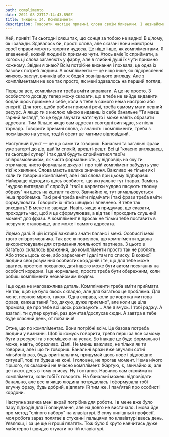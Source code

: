 ```yaml
---
path: complimento
date: 2021-08-23T17:14:43.890Z
title: Тиждень 34. Компліменти
description: Говорити частіше приємні слова своїм близьким. І незнайомим також говори
---
```

Хей, привіт! Ти сьогодні сяєш так, що сонця за тобою не видно! В цілому, як і завжди. Здавалось би, прості слова, але сказані вони майстром своєї справи можуть творити чудеса. Це ніщо інше, як компліментами. Я впевнений, кожній людині їх приємно чути. Хтось вміє їх сприймати, а когось ці слова заганяють у фарбу, але в глибині душі їх чути приємно кожному. Звідки я знаю? Всім потрібне визнання і похвала, це одна із базових потреб людини. А компліменти — це ніщо інше, як підкреслення якихось заслуг, вчинків або ж бодай зовнішнього вигляду. Але з компліментами не все так просто, як мені здавалось на перший погляд.

Перш за все, компліменти треба вміти виражати. А це не просто. З особистого досвіду тепер можу сказати, що в тебе не вийде видавити бодай щось приємне з себе, коли в тебе в самого нема настрою або енергії. Для того, щоби робити приємні речі, треба самому мати певний ресурс. А якщо ти з кислою міною видавиш із себе банальне "Ти маєш гарний вигляд", то це буде звучати натягнуто і може навіть образити адресата. Тим більше якщо сам адресат сьогодні виглядає, як після торнадо. Говорити приємні слова, а значить і компліменти, треба з посмішкою на устах, тоді й ефект це матиме відповідний.

Наступний пункт — це що саме ти говориш. Банальні та загальні фрази уже затерті до дір, дай їм спокій, врешті-решт. Всі ці "класно виглядаєш, ти сьогодні супер" і так далі будуть сприйматися твоїм співрозмовником, як чиста формальність, у відповідь на яку ти отримаєш чисто формальне дякую і про твій комплімент забудуть уже тієї ж хвилини. Слова мають велике значення. Важливо не тільки як і коли ти говориш комплімент, але і які слова при цьому підбираєш. Найкраще підходить щось особисте, що актуальне тут і зараз. Замість "чудово виглядаєш" спробуй "твої шкарпетки чудово пасують твоєму образу" чи щось на кшталт такого. Звичайно ж, тут вимальовується інша проблемка. Такі речі треба вміти підмічати і такі фрази треба вміти формулювати. Говорити їх чітко швидко і впевнено. В тебе так виходить? В мене не завжди. Навіть якщо я придумав, що сказати, проходить час, щоб я це сформулював, а від так і проходить слушний момент для фрази. А комплімент в просак не тільки тебе поставить в незручне становище, але може і самого адресата.

Йдемо далі. В цій історії важливо знати баланс і межі. Особисті межі твого співрозмовника. Так все ж повелося, що компліменти здавна використовували для отримання лояльності партнера. З цього в багатьох склалось враження, що компліменти просто так не роблять. Або хтось щось хоче, або харасмент і далі там по списку. В кожної людини свої розуміння особистих кордонів і те, що для тебе може здатись простою похвалою, для іншого може бути актом посягання на особисті кордони. І це нормально, просто треба бути обережним, коли робиш компліменти незнайомим людям.

І ще одна не маловажлива деталь. Компліменти треба вміти приймати. Не так, щоб це було якось складно, але для багатьох це проблема. Для мене, певною мірою, також. Одна справа, коли це коротка миттєва фраза, кажеш такий "оо, дякую, дуже приємно", але коли це ціла промова, де про тебе всі щось розказують... Але я вчусь. І тобі раджу. А взагалі, ти супер крутий, раз дочитав/дослухав сюди. А завтра в тебе буде класний день, от побачиш!

Отже, що по компліментах. Вони потрібні всім. Це базова потреба людини у визнанні. Щоб їх комусь говорити, треба перш за все самому бути в ресурсі та з посмішкою на устах. Бо інакше це буде формально і може, навіть, образливо. Далі. Не менш важливо, не тільки як ти говориш, але і що ти говориш. Банальні врази вже звучали сотні мільйонів раз, будь оригінальним, придумай щось нове і відповідне ситуації, тоді ти будеш на коні. І головне, не прогав момент. Нема нічого гіршого, як сказаний не вчасно комплімент. Жартую, є, звичайно ж, але це також десь в тому списку. Ну і останнє. Навчись сам сприймати компліменти, коли тобі їх говорять. На банальні можеш відповідати банально, але все ж якщо людина потрудилась і сформувала тобі влучну фразу, будь добрий, відплати їй тим же. І пам'ятай про особисті кордони.

Наступна звичка мені вкрай потрібна для роботи. І в мене вже було пару підходів для її опанування, але на довго не вистачало. І мова йде про метод "сліпого набору" на клавіатурі. В силу нинішньої професії, моя робота зараз полягає в стуканні пальцями по клавіатурі ввесь день. Уявляєш, і за це ще й гроші платять. Тож було б круто навчитись дуже майстерно і швидко стукати по тій клавіатурі.
